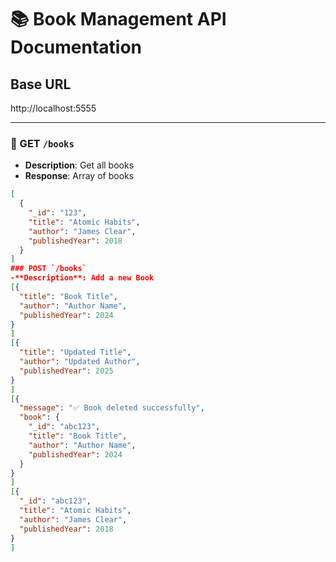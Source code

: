# 📚 Book Management API Documentation

## Base URL
http://localhost:5555

---

### 🔹 GET `/books`
- **Description**: Get all books
- **Response**: Array of books
```json
[
  {
    "_id": "123",
    "title": "Atomic Habits",
    "author": "James Clear",
    "publishedYear": 2018
  }
]
### POST `/books`
-**Description**: Add a new Book
[{
  "title": "Book Title",
  "author": "Author Name",
  "publishedYear": 2024
}
]
[{
  "title": "Updated Title",
  "author": "Updated Author",
  "publishedYear": 2025
}
]
[{
  "message": "✅ Book deleted successfully",
  "book": {
    "_id": "abc123",
    "title": "Book Title",
    "author": "Author Name",
    "publishedYear": 2024
  }
}
]
[{
  "_id": "abc123",
  "title": "Atomic Habits",
  "author": "James Clear",
  "publishedYear": 2018
}
]
    
  




